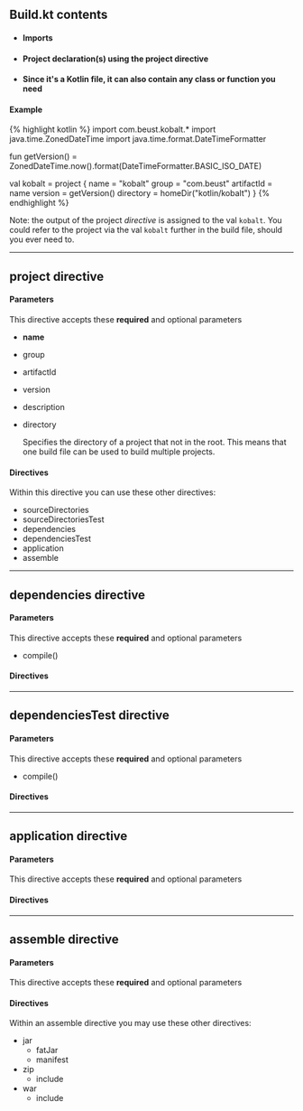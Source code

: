## Build.kt contents

* #### Imports
* #### Project declaration(s) using the project directive
* #### Since it's a Kotlin file, it can also contain any class or function you need


#### Example

{% highlight kotlin %}
import com.beust.kobalt.*
import java.time.ZonedDateTime
import java.time.format.DateTimeFormatter

fun getVersion() = ZonedDateTime.now().format(DateTimeFormatter.BASIC_ISO_DATE)

val kobalt = project {
    name = "kobalt"
    group = "com.beust"
    artifactId = name
    version = getVersion()
    directory = homeDir("kotlin/kobalt")
}
{% endhighlight %}

Note: the output of the project <i>directive</i> is assigned to the val <code>kobalt</code>.  You could refer to the project via the val <code>kobalt</code> further in the build file, should you ever need to.

-----

## project directive

#### Parameters

This directive accepts these **required** and optional parameters

- **name**
- group
- artifactId
- version
- description
- directory
  
  Specifies the directory of a project that not in the root.  This means that one build file can be used to build multiple projects.

#### Directives

Within this directive you can use these other directives:

- sourceDirectories
- sourceDirectoriesTest
- dependencies
- dependenciesTest
- application
- assemble

-----

## dependencies directive

#### Parameters

This directive accepts these **required** and optional parameters

- compile()

#### Directives


-----

## dependenciesTest directive

#### Parameters

This directive accepts these **required** and optional parameters

- compile()

#### Directives


-----

## application directive

#### Parameters

This directive accepts these **required** and optional parameters

#### Directives


-----

## assemble directive

#### Parameters

This directive accepts these **required** and optional parameters

#### Directives

Within an assemble directive you may use these other directives:

- jar
  - fatJar
  - manifest
- zip
  - include
- war
  - include
